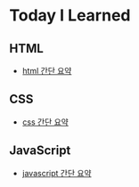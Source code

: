 # Today I Learned

## HTML

- [html 간단 요약](https://github.com/hrj0903/TIL/blob/main/HTML/html-간단-요약.md)

## CSS

- [css 간단 요약](https://github.com/hrj0903/TIL/blob/main/CSS/css-간단-요약.md)

## JavaScript

- [javascript 간단 요약](https://github.com/hrj0903/TIL/blob/main/JavaScript/javascript-간단-요약.md)
